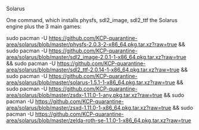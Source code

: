 Solarus 

One command, which installs physfs, sdl2_image, sdl2_ttf the Solarus engine plus the 3 main games:

sudo pacman -U https://github.com/KCP-quarantine-area/solarus/blob/master/physfs-2.0.3-2-x86_64.pkg.tar.xz?raw=true && sudo pacman -U https://github.com/KCP-quarantine-area/solarus/blob/master/sdl2_image-2.0.1-1-x86_64.pkg.tar.xz?raw=true && sudo pacman -U https://github.com/KCP-quarantine-area/solarus/blob/master/sdl2_ttf-2.0.14-1-x86_64.pkg.tar.xz?raw=true && sudo pacman -U https://github.com/KCP-quarantine-area/solarus/blob/master/solarus-1.5.1-1-x86_64.pkg.tar.xz?raw=true && sudo pacman -U https://github.com/KCP-quarantine-area/solarus/blob/master/zsdx-1.11.0-1-any.pkg.tar.xz?raw=true && sudo pacman -U https://github.com/KCP-quarantine-area/solarus/blob/master/zsxd-1.11.0-1-x86_64.pkg.tar.xz?raw=true && sudo pacman -U https://github.com/KCP-quarantine-area/solarus/blob/master/zelda-roth-se-1.1.0-1-x86_64.pkg.tar.xz?raw=true
